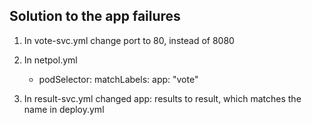 ## Solution to the app failures

1. In vote-svc.yml
change port to 80, instead of 8080

2. In netpol.yml
    - podSelector:
        matchLabels:
          app: "vote"

3. In result-svc.yml
changed     app: results
to result, which matches the name in deploy.yml